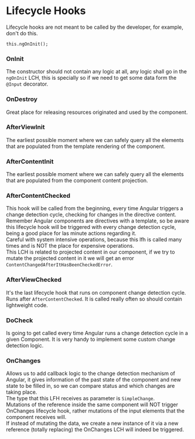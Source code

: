 # Lifecycle Hooks

Lifecycle hooks are not meant to be called by the developer, for example, don't do this.
```angular2
this.ngOnInit();
```

### OnInit
The constructor should not contain any logic at all, any logic shall go 
in the `ngOnInit` LCH, this is specially so if we need to get some data form the
`@Input` decorator.

### OnDestroy
Great place for releasing resources originated and used by the component.

### AfterViewInit
The earliest possible moment where we can safely query all the elements 
that are populated from the template rendering of the component.

### AfterContentInit
The earliest possible moment where we can safely query all the elements 
that are populated from the component content projection.

### AfterContentChecked
This hook will be called from the beginning, every time Angular triggers a change detection
cycle, checking for changes in the directive content.  
Remember Angular components are directives with a template, so be aware this lifecycle hook will be 
triggered with every change detection cycle, being a good place for las minute actions regarding it.  
Careful with system intensive operations, because this lfh is called many times and is NOT the place
for expensive operations.  
This LCH is related to projected content in our component, if we try to mutate the projected content in it
we will get an error `ContentChangedAfterItHasBeenCheckedError`.

### AfterViewChecked
It's the last lifecycle hook that runs on component change detection cycle. Runs after
`AfterContentChecked`. It is called really often so should contain lightweight code.

### DoCheck
Is going to get called every time Angular runs a change detection cycle in a given
Component. It is very handy to implement some custom change detection logic.

### OnChanges
Allows us to add callback logic to the change detection mechanism of Angular,
it gives information of the past state of the component and new state to be filled in,
so we can compare status and which changes are taking place.  
The type that this LFH receives as parameter is `SimpleChange`.  
Mutations of the reference inside the same component will NOT trigger OnChanges lifecycle hook,
rather mutations of the input elements that the component receives will.  
If instead of mutating the data, we create a new instance of it via a new reference (totally replacing)
the OnChanges LCH will indeed be triggered.
